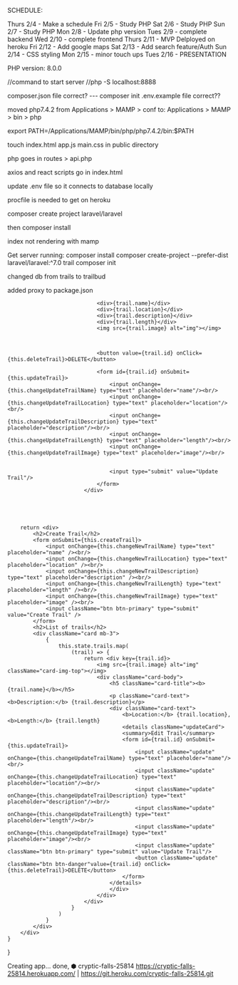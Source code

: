 



SCHEDULE:

Thurs 2/4  - Make a schedule
Fri   2/5  - Study PHP
Sat   2/6  - Study PHP
Sun   2/7  - Study PHP
Mon   2/8  - Update php version
Tues  2/9  - complete backend
Wed   2/10 - complete frontend
Thurs 2/11 - MVP Delployed on heroku
Fri   2/12 - Add google maps
Sat   2/13 - Add search feature/Auth
Sun   2/14 - CSS styling
Mon   2/15 - minor touch ups
Tues  2/16 - PRESENTATION

PHP version: 8.0.0

//command to start server
//php -S localhost:8888





composer.json file correct? --- composer init
.env.example file correct??

moved php7.4.2 from Applications > MAMP > conf
to:  Applications > MAMP > bin > php

export PATH=/Applications/MAMP/bin/php/php7.4.2/bin:$PATH

touch index.html app.js main.css in public directory

php goes in routes > api.php

axios and react scripts go in index.html

update .env file so it connects to database locally

procfile is needed to get on heroku

composer create project laravel/laravel

then composer install

index not rendering with mamp

Get server running:
composer install
composer create-project --prefer-dist laravel/laravel:^7.0 trail
composer init


changed db from trails to trailbud

added proxy to package.json

<div key={trail.id}>

                                <div>{trail.name}</div>
                                <div>{trail.location}</div>
                                <div>{trail.description}</div>
                                <div>{trail.length}</div>
                                <img src={trail.image} alt="img"></img>

                                

                                <button value={trail.id} onClick={this.deleteTrail}>DELETE</button>

                                <form id={trail.id} onSubmit={this.updateTrail}>
                                    <input onChange={this.changeUpdateTrailName} type="text" placeholder="name"/><br/>
                                    <input onChange={this.changeUpdateTrailLocation} type="text" placeholder="location"/><br/>
                                    <input onChange={this.changeUpdateTrailDescription} type="text" placeholder="description"/><br/>
                                    <input onChange={this.changeUpdateTrailLength} type="text" placeholder="length"/><br/>
                                    <input onChange={this.changeUpdateTrailImage} type="text" placeholder="image"/><br/>


                                    <input type="submit" value="Update Trail"/>
                                </form>
                            </div>





        return <div>
            <h2>Create Trail</h2>
            <form onSubmit={this.createTrail}>
                <input onChange={this.changeNewTrailName} type="text" placeholder="name" /><br/>
                <input onChange={this.changeNewTrailLocation} type="text" placeholder="location" /><br/>
                <input onChange={this.changeNewTrailDescription} type="text" placeholder="description" /><br/>
                <input onChange={this.changeNewTrailLength} type="text" placeholder="length" /><br/>
                <input onChange={this.changeNewTrailImage} type="text" placeholder="image" /><br/>
                <input className="btn btn-primary" type="submit" value="Create Trail" />
            </form>
            <h2>List of trails</h2>
            <div className="card mb-3">
                {
                    this.state.trails.map(
                        (trail) => {
                            return <div key={trail.id}>
                                <img src={trail.image} alt="img" className="card-img-top"></img>  
                                <div className="card-body">
                                    <h5 className="card-title"><b>{trail.name}</b></h5>
                                    <p className="card-text"><b>Description:</b> {trail.description}</p>
                                    <div className="card-text">
                                        <b>Location:</b> {trail.location}, <b>Length:</b> {trail.length}
                                        <details className="updateCard">
                                        <summary>Edit Trail</summary>
                                        <form id={trail.id} onSubmit={this.updateTrail}>
                                            <input className="update" onChange={this.changeUpdateTrailName} type="text" placeholder="name"/><br/>
                                            <input className="update" onChange={this.changeUpdateTrailLocation} type="text" placeholder="location"/><br/>
                                            <input className="update" onChange={this.changeUpdateTrailDescription} type="text" placeholder="description"/><br/>
                                            <input className="update" onChange={this.changeUpdateTrailLength} type="text" placeholder="length"/><br/>
                                            <input className="update" onChange={this.changeUpdateTrailImage} type="text" placeholder="image"/><br/>
                                            <input className="update" className="btn btn-primary" type="submit" value="Update Trail"/>
                                            <button className="update" className="btn btn-danger"value={trail.id} onClick={this.deleteTrail}>DELETE</button>
                                        </form>
                                    </details>
                                    </div>
                                </div>                                
                            </div>                            
                        }
                    )
                }
            </div>
        </div>
    }
}

Creating app... done, ⬢ cryptic-falls-25814
https://cryptic-falls-25814.herokuapp.com/ | https://git.heroku.com/cryptic-falls-25814.git